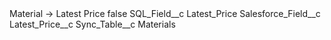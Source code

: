 <?xml version="1.0" encoding="UTF-8"?>
<CustomMetadata xmlns="http://soap.sforce.com/2006/04/metadata" xmlns:xsi="http://www.w3.org/2001/XMLSchema-instance" xmlns:xsd="http://www.w3.org/2001/XMLSchema">
    <label>Material -&gt; Latest Price</label>
    <protected>false</protected>
    <values>
        <field>SQL_Field__c</field>
        <value xsi:type="xsd:string">Latest_Price</value>
    </values>
    <values>
        <field>Salesforce_Field__c</field>
        <value xsi:type="xsd:string">Latest_Price__c</value>
    </values>
    <values>
        <field>Sync_Table__c</field>
        <value xsi:type="xsd:string">Materials</value>
    </values>
</CustomMetadata>
